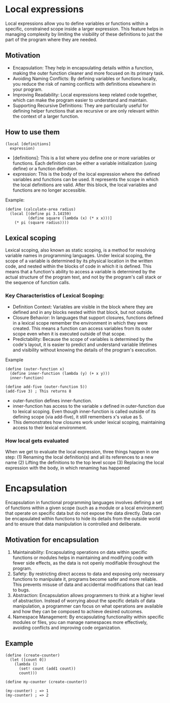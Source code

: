 # Local expressions

Local expressions allow you to define variables or functions within a specific, constrained scope inside a larger expression. This feature helps in managing complexity by limiting the visibility of these definitions to just the part of the program where they are needed.

## Motivation

* Encapsulation: They help in encapsulating details within a function, making the outer function cleaner and more focused on its primary task.
* Avoiding Naming Conflicts: By defining variables or functions locally, you reduce the risk of naming conflicts with definitions elsewhere in your program.
* Improving Readability: Local expressions keep related code together, which can make the program easier to understand and maintain.
* Supporting Recursive Definitions: They are particularly useful for defining helper functions that are recursive or are only relevant within the context of a larger function.


## How to use them

```Lisp
(local [definitions]
  expression)
```

* [definitions]: This is a list where you define one or more variables or functions. Each definition can be either a variable initialization (using define) or a function definition.
* expression: This is the body of the local expression where the defined variables and functions can be used. It represents the scope in which the local definitions are valid. After this block, the local variables and functions are no longer accessible.


Example:

```Lisp
(define (calculate-area radius)
  (local [(define pi 3.14159)
          (define square (lambda (x) (* x x)))]
    (* pi (square radius))))
```

## Lexical scoping

Lexical scoping, also known as static scoping, is a method for resolving variable names in programming languages. Under lexical scoping, the scope of a variable is determined by its physical location in the written code, and nested within the blocks of code in which it is defined. This means that a function's ability to access a variable is determined by the actual structure of the program text, and not by the program's call stack or the sequence of function calls.

### Key Characteristics of Lexical Scoping:

* Definition Context: Variables are visible in the block where they are defined and in any blocks nested within that block, but not outside.
* Closure Behavior: In languages that support closures, functions defined in a lexical scope remember the environment in which they were created. This means a function can access variables from its outer scope even when it is executed outside of that scope.
* Predictability: Because the scope of variables is determined by the code's layout, it is easier to predict and understand variable lifetimes and visibility without knowing the details of the program's execution.

Example

```Lisp
(define (outer-function x)
  (define inner-function (lambda (y) (+ x y)))
  inner-function)

(define add-five (outer-function 5))
(add-five 3) ; This returns 8
```

* outer-function defines inner-function.
* inner-function has access to the variable x defined in outer-function due to lexical scoping. Even though inner-function is called outside of its defining scope (via add-five), it still remembers x's value as 5.
* This demonstrates how closures work under lexical scoping, maintaining access to their lexical environment.

### How local gets evaluated

When we get to evaluate the local expression, three things happen in one step: (1) Renaming the local definition(s) and all its references to a new name (2) Lifting the definitions to the top level scope (3) Replacing the local expression with the body, in which renaming has happened

# Encapsulation

Encapsulation in functional programming languages involves defining a set of functions within a given scope (such as a module or a local environment) that operate on specific data but do not expose the data directly. Data can be encapsulated within functions to hide its details from the outside world and to ensure that data manipulation is controlled and deliberate.

## Motivation for encapsulation

1. Maintainability: Encapsulating operations on data within specific functions or modules helps in maintaining and modifying code with fewer side effects, as the data is not openly modifiable throughout the program.
2. Safety: By restricting direct access to data and exposing only necessary functions to manipulate it, programs become safer and more reliable. This prevents misuse of data and accidental modifications that can lead to bugs.
3. Abstraction: Encapsulation allows programmers to think at a higher level of abstraction. Instead of worrying about the specific details of data manipulation, a programmer can focus on what operations are available and how they can be composed to achieve desired outcomes.
4. Namespace Management: By encapsulating functionality within specific modules or files, you can manage namespaces more effectively, avoiding conflicts and improving code organization.

## Example 

```Lisp
(define (create-counter)
  (let ([count 0])
    (lambda ()
      (set! count (add1 count))
      count)))

(define my-counter (create-counter))

(my-counter) ; => 1
(my-counter) ; => 2
```

